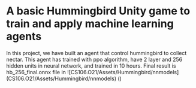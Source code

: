 <h1>
  A basic Hummingbird Unity game to train and apply machine learning agents
</h1>
In this project, we have built an agent that control hummingbird to collect nectar. This agent has trained with ppo algorithm, have 2 layer and 256 hidden units in neural network, and trained in 10 hours. Final result is hb_256_final.onnx file in ![CS106.O21/Assets/Hummingbird/nnmodels] (CS106.O21/Assets/Hummingbird/nnmodels) (<a>)

